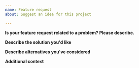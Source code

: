 ```yaml
---
name: Feature request
about: Suggest an idea for this project

---
```


<!-- If you are not sure the problem you are having is actually an issue within Lighthouse,
you can hop into Slack first. We will help you figure out what is wrong. -->

**Is your feature request related to a problem? Please describe.**

<!-- A clear and concise description of what the problem is. Ex. I'm always frustrated when [...] -->

**Describe the solution you'd like**

<!-- A clear and concise description of what you want to happen. -->

**Describe alternatives you've considered**

<!-- A clear and concise description of any alternative solutions or features you've considered. -->

**Additional context**

<!-- Add any other context or screenshots about the feature request here. -->
